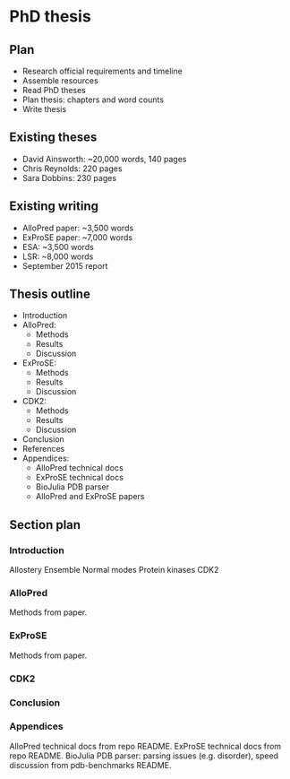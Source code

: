# PhD thesis

## Plan

- Research official requirements and timeline
- Assemble resources
- Read PhD theses
- Plan thesis: chapters and word counts
- Write thesis


## Existing theses

- David Ainsworth: ~20,000 words, 140 pages
- Chris Reynolds: 220 pages
- Sara Dobbins: 230 pages


## Existing writing

- AlloPred paper: ~3,500 words
- ExProSE paper: ~7,000 words
- ESA: ~3,500 words
- LSR: ~8,000 words
- September 2015 report


## Thesis outline

- Introduction
- AlloPred:
    - Methods
    - Results
    - Discussion
- ExProSE:
    - Methods
    - Results
    - Discussion
- CDK2:
    - Methods
    - Results
    - Discussion
- Conclusion
- References
- Appendices:
    - AlloPred technical docs
    - ExProSE technical docs
    - BioJulia PDB parser
    - AlloPred and ExProSE papers


## Section plan

### Introduction

Allostery
Ensemble
Normal modes
Protein kinases
CDK2


### AlloPred

Methods from paper.


### ExProSE

Methods from paper.


### CDK2


### Conclusion


### Appendices

AlloPred technical docs from repo README.
ExProSE technical docs from repo README.
BioJulia PDB parser: parsing issues (e.g. disorder), speed discussion from pdb-benchmarks README.
